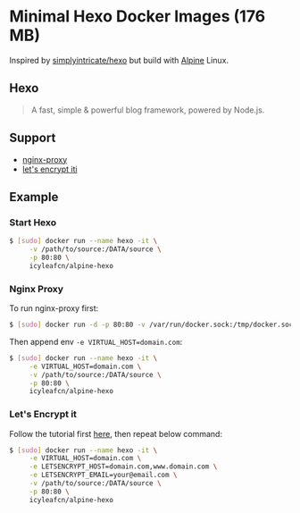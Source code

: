 # Minimal Hexo Docker Images (176 MB)

Inspired by [simplyintricate/hexo](https://hub.docker.com/r/simplyintricate/hexo/) but build with [Alpine](http://www.alpinelinux.org/) Linux.

## Hexo

> A fast, simple & powerful blog framework, powered by Node.js.

## Support

- [nginx-proxy](https://github.com/jwilder/nginx-proxy)
- [let's encrypt iti](https://github.com/JrCs/docker-letsencrypt-nginx-proxy-companion)

## Example

### Start Hexo

```bash
$ [sudo] docker run --name hexo -it \
     -v /path/to/source:/DATA/source \
     -p 80:80 \
     icyleafcn/alpine-hexo
```

### Nginx Proxy

To run nginx-proxy first:

```bash
$ [sudo] docker run -d -p 80:80 -v /var/run/docker.sock:/tmp/docker.sock:ro jwilder/nginx-proxy
```

Then append env `-e VIRTUAL_HOST=domain.com`:

```bash
$ [sudo] docker run --name hexo -it \
     -e VIRTUAL_HOST=domain.com \
     -v /path/to/source:/DATA/source \
     -p 80:80 \
     icyleafcn/alpine-hexo
```

### Let's Encrypt it

Follow the tutorial first [here](https://github.com/JrCs/docker-letsencrypt-nginx-proxy-companion#usage), then repeat below command:

```bash
$ [sudo] docker run --name hexo -it \
     -e VIRTUAL_HOST=domain.com \
     -e LETSENCRYPT_HOST=domain.com,www.domain.com \
     -e LETSENCRYPT_EMAIL=your@email.com \
     -v /path/to/source:/DATA/source \
     -p 80:80 \
     icyleafcn/alpine-hexo
```
